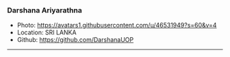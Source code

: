 ### Darshana Ariyarathna
- Photo: https://avatars1.githubusercontent.com/u/46531949?s=60&v=4
- Location: SRI LANKA
- Github: https://github.com/DarshanaUOP
***
